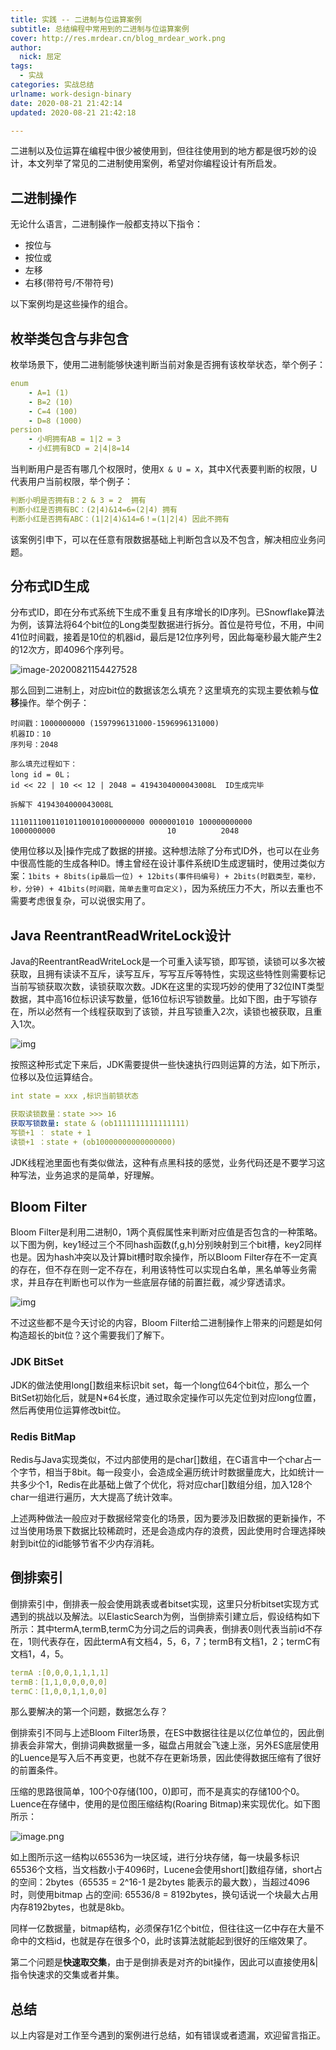 ```yaml
---
title: 实践 -- 二进制与位运算案例
subtitle: 总结编程中常用到的二进制与位运算案例
cover: http://res.mrdear.cn/blog_mrdear_work.png
author: 
  nick: 屈定
tags:
  - 实战
categories: 实战总结
urlname: work-design-binary
date: 2020-08-21 21:42:14
updated: 2020-08-21 21:42:18

---
```


二进制以及位运算在编程中很少被使用到，但往往使用到的地方都是很巧妙的设计，本文列举了常见的二进制使用案例，希望对你编程设计有所启发。

## 二进制操作

无论什么语言，二进制操作一般都支持以下指令：

- 按位与
- 按位或
- 左移
- 右移(带符号/不带符号)

以下案例均是这些操作的组合。

## 枚举类包含与非包含

枚举场景下，使用二进制能够快速判断当前对象是否拥有该枚举状态，举个例子：

```yaml
enum
	- A=1 (1)
	- B=2 (10)
	- C=4 (100)
	- D=8 (1000)
persion
	- 小明拥有AB = 1|2 = 3
	- 小红拥有BCD = 2|4|8=14
```

当判断用户是否有哪几个权限时，使用`X & U = X`，其中X代表要判断的权限，U代表用户当前权限，举个例子：

```yaml
判断小明是否拥有B：2 & 3 = 2  拥有
判断小红是否拥有BC：(2|4)&14=6=(2|4) 拥有
判断小红是否拥有ABC：(1|2|4)&14=6！=(1|2|4) 因此不拥有
```

该案例引申下，可以在任意有限数据基础上判断包含以及不包含，解决相应业务问题。

## 分布式ID生成

分布式ID，即在分布式系统下生成不重复且有序增长的ID序列。已Snowflake算法为例，该算法将64个bit位的Long类型数据进行拆分。首位是符号位，不用，中间41位时间戳，接着是10位的机器id，最后是12位序列号，因此每毫秒最大能产生2的12次方，即4096个序列号。

![image-20200821154427528](http://res.mrdear.cn/uPic/image-20200821154427528.png-default)

那么回到二进制上，对应bit位的数据该怎么填充？这里填充的实现主要依赖与**位移**操作。举个例子：

```
时间戳：1000000000 (1597996131000-1596996131000)
机器ID：10
序列号：2048

那么填充过程如下：
long id = 0L；
id << 22 | 10 << 12 | 2048 = 4194304000043008L  ID生成完毕

拆解下 4194304000043008L

111011100110101100101000000000 0000001010 100000000000
1000000000                         10          2048
```

使用位移以及|操作完成了数据的拼接。这种想法除了分布式ID外，也可以在业务中很高性能的生成各种ID。博主曾经在设计事件系统ID生成逻辑时，使用过类似方案：`1bits + 8bits(ip最后一位) + 12bits(事件码编号) + 2bits(时戳类型，毫秒，秒，分钟) + 41bits(时间戳，简单去重可自定义)`，因为系统压力不大，所以去重也不需要考虑很复杂，可以说很实用了。

## Java ReentrantReadWriteLock设计

Java的ReentrantReadWriteLock是一个可重入读写锁，即写锁，读锁可以多次被获取，且拥有读读不互斥，读写互斥，写写互斥等特性，实现这些特性则需要标记当前写锁获取次数，读锁获取次数。JDK在这里的实现巧妙的使用了32位INT类型数据，其中高16位标识读写数量，低16位标识写锁数量。比如下图，由于写锁存在，所以必然有一个线程获取到了该锁，并且写锁重入2次，读锁也被获取，且重入1次。

![img](http://res.mrdear.cn/1529281211.png?imageMogr2/thumbnail/!100p)

按照这种形式定下来后，JDK需要提供一些快速执行四则运算的方法，如下所示，位移以及位运算结合。

```yaml 
int state = xxx ,标识当前锁状态

获取读锁数量：state >>> 16
获取写锁数量: state & (ob1111111111111111)
写锁+1 ： state + 1
读锁+1 ：state + (ob10000000000000000)
```

JDK线程池里面也有类似做法，这种有点黑科技的感觉，业务代码还是不要学习这种写法，业务追求的是简单，好理解。

## Bloom Filter

Bloom Filter是利用二进制0，1两个真假属性来判断对应值是否包含的一种策略。以下图为例，key1经过三个不同hash函数(f,g,h)分别映射到三个bit槽，key2同样也是。因为hash冲突以及计算bit槽时取余操作，所以Bloom Filter存在不一定真的存在，但不存在则一定不存在，利用该特性可以实现白名单，黑名单等业务需求，并且存在判断也可以作为一些底层存储的前置拦截，减少穿透请求。

![img](http://res.mrdear.cn/1552347090.png?imageMogr2/thumbnail/!100p)

不过这些都不是今天讨论的内容，Bloom Filter给二进制操作上带来的问题是如何构造超长的bit位？这个需要我们了解下。

### JDK BitSet

JDK的做法使用long[]数组来标识bit set，每一个long位64个bit位，那么一个BitSet初始化后，就是N*64长度，通过取余定操作可以先定位到对应long位置，然后再使用位运算修改bit位。

### Redis BitMap

Redis与Java实现类似，不过内部使用的是char[]数组，在C语言中一个char占一个字节，相当于8bit。每一段变小，会造成全遍历统计时数据量庞大，比如统计一共多少个1，Redis在此基础上做了个优化，将对应char[]数组分组，加入128个char一组进行遍历，大大提高了统计效率。



上述两种做法一般应对于数据经常变化的场景，因为要涉及旧数据的更新操作，不过当使用场景下数据比较稀疏时，还是会造成内存的浪费，因此使用时合理选择映射到bit位的id能够节省不少内存消耗。

## 倒排索引

倒排索引中，倒排表一般会使用跳表或者bitset实现，这里只分析bitset实现方式遇到的挑战以及解法。以ElasticSearch为例，当倒排索引建立后，假设结构如下所示：其中termA,termB,termC为分词之后的词典表，倒排表0则代表当前id不存在，1则代表存在，因此termA有文档4，5，6，7；termB有文档1，2；termC有文档1，4，5。

```yaml
termA :[0,0,0,1,1,1,1]
termB：[1,1,0,0,0,0,0]
termC：[1,0,0,1,1,0,0]
```

那么要解决的第一个问题，数据怎么存？

倒排索引不同与上述Bloom Filter场景，在ES中数据往往是以亿位单位的，因此倒排表会非常大，倒排词典数据量一多，磁盘占用就会飞速上涨，另外ES底层使用的Luence是写入后不再变更，也就不存在更新场景，因此使得数据压缩有了很好的前置条件。

压缩的思路很简单，100个0存储(100，0)即可，而不是真实的存储100个0。Luence在存储中，使用的是位图压缩结构(Roaring Bitmap)来实现优化。如下图所示：

![image.png](http://res.mrdear.cn/uPic/1595688058469-08e83c05-fff2-49ad-880d-bb34f44e1096.png-default)

如上图所示这一结构以65536为一块区域，进行分块存储，每一块最多标识65536个文档，当文档数小于4096时，Lucene会使用short[]数组存储，short占的空间：2bytes（65535 = 2^16-1  是2bytes 能表示的最大数），当超过4096时，则使用bitmap 占的空间: 65536/8 = 8192bytes，换句话说一个块最大占用内存8192bytes，也就是8kb。

同样一亿数据量，bitmap结构，必须保存1亿个bit位，但往往这一亿中存在大量不命中的文档id，也就是存在很多个0，此时该算法就能起到很好的压缩效果了。

第二个问题是**快速取交集**，由于是倒排表是对齐的bit操作，因此可以直接使用&|指令快速求的交集或者并集。

## 总结

以上内容是对工作至今遇到的案例进行总结，如有错误或者遗漏，欢迎留言指正。